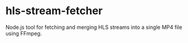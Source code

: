 # hls-stream-fetcher
Node.js tool for fetching and merging HLS streams into a single MP4 file using FFmpeg.
